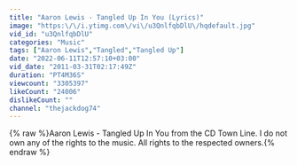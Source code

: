 ```yaml
---
title: "Aaron Lewis - Tangled Up In You (Lyrics)"
image: "https:\/\/i.ytimg.com\/vi\/u3QnlfqbDlU\/hqdefault.jpg"
vid_id: "u3QnlfqbDlU"
categories: "Music"
tags: ["Aaron Lewis","Tangled","Tangled Up"]
date: "2022-06-11T12:57:10+03:00"
vid_date: "2011-03-31T02:17:49Z"
duration: "PT4M36S"
viewcount: "3305397"
likeCount: "24006"
dislikeCount: ""
channel: "thejackdog74"
---
```

{% raw %}Aaron Lewis - Tangled Up In You from the CD Town Line. I do not own any of the rights to the music. All rights to the respected owners.{% endraw %}
